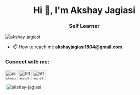 <h1 align="center">Hi 👋, I'm Akshay Jagiasi</h1>
<h3 align="center">Self Learner</h3>

<p align="left"> <img src="https://komarev.com/ghpvc/?username=akshay-jagiasi&label=Profile%20views&color=0e75b6&style=flat" alt="akshay-jagiasi" /> </p>


- 📫 How to reach me **akshayjagiasi1804@gmail.com**

<h3 align="left">Connect with me:</h3>
<p align="left">
<a href="https://twitter.com/akshay_jagiasi" target="blank"><img align="center" src="https://raw.githubusercontent.com/rahuldkjain/github-profile-readme-generator/master/src/images/icons/Social/twitter.svg" alt="akshay_jagiasi" height="30" width="40" /></a>
<a href="https://linkedin.com/in/https://www.linkedin.com/in/akshay-jagiasi-1bb909262/" target="blank"><img align="center" src="https://raw.githubusercontent.com/rahuldkjain/github-profile-readme-generator/master/src/images/icons/Social/linked-in-alt.svg" alt="https://www.linkedin.com/in/akshay-jagiasi-1bb909262/" height="30" width="40" /></a>
<a href="https://instagram.com/https://www.instagram.com/akshayjagiasi_/" target="blank"><img align="center" src="https://raw.githubusercontent.com/rahuldkjain/github-profile-readme-generator/master/src/images/icons/Social/instagram.svg" alt="https://www.instagram.com/akshayjagiasi_/" height="30" width="40" /></a>
</p>



<p>&nbsp;<img align="center" src="https://github-readme-stats.vercel.app/api?username=akshay-jagiasi&show_icons=true&locale=en" alt="akshay-jagiasi" /></p>

